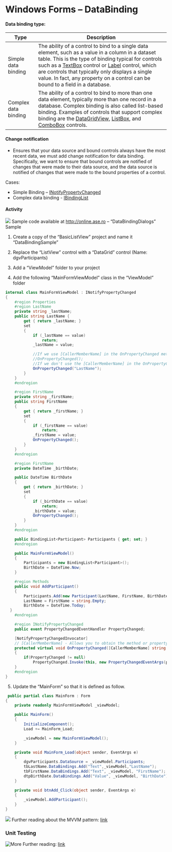 # Windows Forms – DataBinding

#### Data binding type:

| Type | Description |
| ---- | ----------- |
| Simple data binding | The ability of a control to bind to a single data element, such as a value in a column in a dataset table. This is the type of binding typical for controls such as a [TextBox][1] control or [Label][2] control, which are controls that typically only displays a single value. In fact, any property on a control can be bound to a field in a database. |
| Complex data binding | The ability of a control to bind to more than one data element, typically more than one record in a database. Complex binding is also called list-based binding. Examples of controls that support complex binding are the [DataGridView][3], [ListBox][4], and [ComboBox][5] controls.|

[1]: https://msdn.microsoft.com/en-us/library/system.windows.forms.textbox(v=vs.110).aspx
[2]: https://msdn.microsoft.com/en-us/library/system.windows.forms.label(v=vs.110).aspx
[3]: https://msdn.microsoft.com/en-us/library/system.windows.forms.datagridview(v=vs.110).aspx
[4]: https://msdn.microsoft.com/en-us/library/system.windows.forms.listbox(v=vs.110).aspx
[5]: https://msdn.microsoft.com/en-us/library/system.windows.forms.combobox(v=vs.110).aspx


#### Change notification

  - Ensures that your data source and bound controls always have the most recent data, we must add change notification for data binding. Specifically, we want to ensure that bound controls are notified of changes that were made to their data source, and the data source is notified of changes that were made to the bound properties of a control. 
  
Cases:

  - Simple Binding – [INotifyPropertyChanged][6]
  - Complex data binding - [IBindingList][7]
  
[6]: https://msdn.microsoft.com/en-us/library/system.componentmodel.inotifypropertychanged(v=vs.110).aspx 
[7]: https://msdn.microsoft.com/en-us/library/system.componentmodel.ibindinglist(v=vs.110).aspx

#### Activity

![](media/image1.png) Sample code available at <http://online.ase.ro> – “DataBindingDialogs” Sample

1. Create a copy of the “BasicListView” project and name it “DataBindingSample”

2. Replace the “ListView” control with a “DataGrid” control (Name: dgvParticipants)

3. Add a “ViewModel” folder to your project

4. Add the following “MainFormViewModel” class in the “ViewModel” folder

```c#
internal class MainFormViewModel : INotifyPropertyChanged
{
	#region Properties
  	#region LastName
	private string _lastName;
	public string LastName {
		get { return _lastName; }
		set
		{
			if (_lastName == value)
				return;
			_lastName = value;

			//If we use [CallerMemberName] in the OnPropertyChanged method
			//OnPropertyChanged();
			//If we don't use the [CallerMemberName] in the OnPropertyChanged method
			OnPropertyChanged("LastName");
		}
	}
	#endregion

	#region FirstName
	private string _firstName;
	public string FirstName
	{
		get { return _firstName; }
		set
		{
			if (_firstName == value)
				return;
			_firstName = value;
			OnPropertyChanged();
		}
	}
  	#endregion

	#region FirstName
	private DateTime _birthDate;

	public DateTime BirthDate
	{
		get { return _birthDate; }
		set
		{
			if (_birthDate == value)
				return;
			_birthDate = value;
			OnPropertyChanged();
		}
	}
	#endregion

	public BindingList<Participant> Participants { get; set; }
	#endregion

	public MainFormViewModel()
	{
		Participants = new BindingList<Participant>();
		BirthDate = DateTime.Now;
	}

	#region Methods
	public void AddParticipant()
	{
		Participants.Add(new Participant(LastName, FirstName, BirthDate));
		LastName = FirstName = string.Empty;
		BirthDate = DateTime.Today;
  }
	#endregion

	#region INotifyPropertyChanged
	public event PropertyChangedEventHandler PropertyChanged;

	[NotifyPropertyChangedInvocator]
	// [CallerMemberName] - Allows you to obtain the method or property name of the caller to the method. https://msdn.microsoft.com/en-us/library/system.runtime.compilerservices.callermembernameattribute%28v=vs.110%29.aspx
	protected virtual void OnPropertyChanged([CallerMemberName] string propertyName = null)
	{
		if(PropertyChanged != null)
			PropertyChanged.Invoke(this, new PropertyChangedEventArgs(propertyName));
	}
	#endregion
}
```

5. Update the  “MainForm” so that it is defined as follow.

```c#
 public partial class MainForm : Form
{
	private readonly MainFormViewModel _viewModel;

	public MainForm()
	{
		InitializeComponent();
		Load += MainForm_Load;

		_viewModel = new MainFormViewModel();
	}

	private void MainForm_Load(object sender, EventArgs e)
	{
  		dgvParticipants.DataSource = _viewModel.Participants;
		tbLastName.DataBindings.Add("Text",_viewModel,"LastName");
		tbFirstName.DataBindings.Add("Text", _viewModel, "FirstName");
		dtpBirthDate.DataBindings.Add("Value", _viewModel, "BirthDate");
	}

	private void btnAdd_Click(object sender, EventArgs e)
	{
		_viewModel.AddParticipant();
	}
}
```

![](media/image3.png) Further reading about the MVVM pattern: [link][8]

[8]: https://msdn.microsoft.com/en-us/library/hh848246.aspx

### <a name="unit-testing"></a>Unit Testing

![More](media/image3.png) Further reading: [link](https://msdn.microsoft.com/en-us/library/hh694602.aspx)
